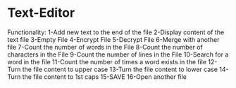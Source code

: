 # Text-Editor
 Functionality:
    1-Add new text to the end of the file
    2-Display content of the text file
    3-Empty File
    4-Encrypt File
    5-Decrypt File
    6-Merge with another file
    7-Count the number of words in the File
    8-Count the number of characters in the File
    9-Count the number of lines in the File
    10-Search for a word in the file
    11-Count the number of times a word exists in the file
    12-Turn the file content to upper case
    13-Turn the file content to lower case
    14-Turn the file content to 1st caps
    15-SAVE
    16-Open another file
